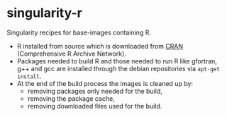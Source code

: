 # singularity-r
Singularity recipes for base-images containing R.

 * R installed from source which is downloaded from [CRAN](https://cran.r-project.org/) (Comprehensive R Archive Network).
 * Packages needed to build R and those needed to run R like gfortran, g++ and gcc are installed through the debian repositories via `apt-get install`.
 * At the end of the build process the images is cleaned up by:
    * removing packages only needed for the build,
    * removing the package cache,
    * removing downloaded files used for the build.